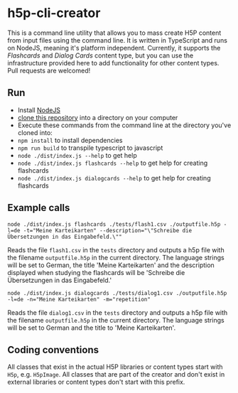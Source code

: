 # h5p-cli-creator

This is a command line utility that allows you to mass create H5P content from input files using the command line. It is written in TypeScript and runs on NodeJS, meaning it's platform independent. Currently, it supports the *Flashcards* and *Dialog Cards* content type, but you can use the infrastructure provided here to add functionality for other content types. Pull requests are welcomed!

## Run
* Install [NodeJS](https://nodejs.org/)
* [clone this repository](https://help.github.com/articles/cloning-a-repository/) into a directory on your computer
* Execute these commands from the command line at the directory you've cloned into:
* `npm install` to install dependencies
* `npm run build` to transpile typescript to javascript
* `node ./dist/index.js --help` to get help
* `node ./dist/index.js flashcards --help` to get help for creating flashcards
* `node ./dist/index.js dialogcards --help` to get help for creating flashcards

## Example calls
`node ./dist/index.js flashcards ./tests/flash1.csv ./outputfile.h5p -l=de -t="Meine Karteikarten" --description="\"Schreibe die Übersetzungen in das Eingabefeld.\""`

Reads the file `flash1.csv` in the `tests` directory and outputs a h5p file with the filename `outputfile.h5p` in the current directory. The language strings will be set to German, the title 'Meine Karteikarten' and the description displayed when studying the flashcards will be 'Schreibe die Übersetzungen in das Eingabefeld.'

`node ./dist/index.js dialogcards ./tests/dialog1.csv ./outputfile.h5p -l=de -n="Meine Karteikarten" -m="repetition"`

Reads the file `dialog1.csv` in the `tests` directory and outputs a h5p file with the filename `outputfile.h5p` in the current directory. The language strings will be set to German and the title to 'Meine Karteikarten'.

## Coding conventions
All classes that exist in the actual H5P libraries or content types start with `H5p`, e.g. `H5pImage`. All classes that are part of the creator and don't exist in external libraries or content types don't start with this prefix.

